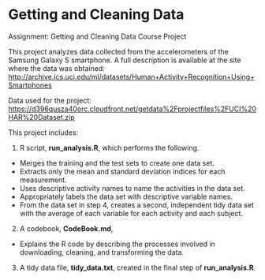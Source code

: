 # Getting and Cleaning Data
Assignment: Getting and Cleaning Data Course Project

This project analyzes data collected from the accelerometers of the Samsung Galaxy S smartphone. 
A full description is available at the site where the data was obtained:
http://archive.ics.uci.edu/ml/datasets/Human+Activity+Recognition+Using+Smartphones

Data used for the project: https://d396qusza40orc.cloudfront.net/getdata%2Fprojectfiles%2FUCI%20HAR%20Dataset.zip
  
This project includes:
1. R script, **run_analysis.R**, which performs the following.
  - Merges the training and the test sets to create one data set.
  - Extracts only the mean and standard deviation indices for each measurement.
  - Uses descriptive activity names to name the activities in the data set.
  - Appropriately labels the data set with descriptive variable names.
  - From the data set in step 4, creates a second, independent tidy data set with the average of each variable for each activity and each subject.

2. A codebook, **CodeBook.md**,
  - Explains the R code by describing the processes involved in downloading, cleaning, and transforming the data.

3. A tidy data file, **tidy_data.txt**, created in the final step of **run_analysis.R**.
